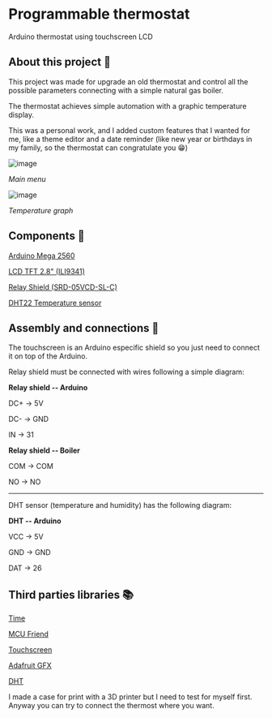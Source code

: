# Programmable thermostat
Arduino thermostat using touchscreen LCD



## **About this project** 📜

This project was made for upgrade an old thermostat and control all the possible parameters connecting with a simple natural gas boiler.

The thermostat achieves simple automation with a graphic temperature display.

This was a personal work, and I added custom features that I wanted for me, like a theme editor and a date reminder (like new year or birthdays in my family, so the thermostat can congratulate you 😁)

![image](https://user-images.githubusercontent.com/80455606/112032714-f8004d00-8b3c-11eb-8570-a077faad3405.png)

_Main menu_

![image](https://user-images.githubusercontent.com/80455606/112225852-b56a6d80-8c2d-11eb-83db-2f356a3f5b4b.png)

_Temperature graph_



## **Components** 🛒
[Arduino Mega 2560](https://store.arduino.cc/arduino-mega-2560-rev3)

[LCD TFT 2.8" (ILI9341)](https://es.banggood.com/2_8-Inch-TFT-LCD-Shield-Touch-Display-Screen-Module-Geekcreit-for-Arduino-products-that-work-with-official-Arduino-boards-p-989697.html?akmClientCountry=ES&rmmds=myorder&cur_warehouse=CN)

[Relay Shield (SRD-05VCD-SL-C)](https://es.banggood.com/5V-1-Channel-Level-Trigger-Optocoupler-Relay-Module-p-915614.html?akmClientCountry=ES&rmmds=myorder&cur_warehouse=CN)

[DHT22 Temperature sensor](https://www.sparkfun.com/products/10167)


## **Assembly and connections** 🔌
The touchscreen is an Arduino especific shield so you just need to connect it on top of the Arduino.

Relay shield must be connected with wires following a simple diagram:


**Relay shield    --    Arduino**

DC+           ->    5V

DC-           ->    GND

IN            ->    31


**Relay shield    --    Boiler**

COM           ->    COM

NO            ->    NO

----------------------------------------------------------------

DHT sensor (temperature and humidity) has the following diagram:

**DHT   --    Arduino**

VCC   ->    5V

GND   ->    GND

DAT   ->    26


## **Third parties libraries** 📚

[Time](https://github.com/PaulStoffregen/Time)

[MCU Friend](https://github.com/prenticedavid/MCUFRIEND_kbv)

[Touchscreen](https://github.com/adafruit/Adafruit_TouchScreen)

[Adafruit GFX](https://github.com/adafruit/Adafruit-GFX-Library)

[DHT](https://github.com/adafruit/DHT-sensor-library)


I made a case for print with a 3D printer but I need to test for myself first. Anyway you can try to connect the thermost where you want.
